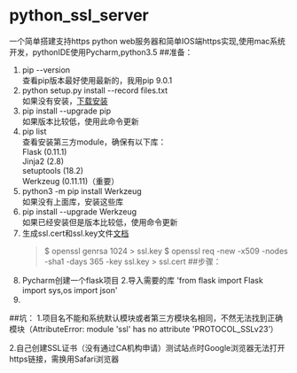 # python_ssl_server
一个简单搭建支持https  python web服务器和简单IOS端https实现,使用mac系统开发，pythonIDE使用Pycharm,python3.5
##准备：
1. pip --version  
   查看pip版本最好使用最新的，我用pip 9.0.1
2. python setup.py install --record files.txt  
   如果没有安装，[下载安装](https://pypi.python.org/pypi/pip)
3. pip install --upgrade pip  
   如果版本比较低，使用此命令更新
4. pip list  
   查看安装第三方module，确保有以下库：  
   Flask (0.11.1)  
   Jinja2 (2.8)  
   setuptools (18.2)  
   Werkzeug (0.11.11)（重要）  
5. python3 -m pip install Werkzeug  
  如果没有上面库，安装这些库  
6. pip install --upgrade Werkzeug  
  如果已经安装但是版本比较低，使用命令更新  
7. 生成ssl.cert和ssl.key文件[文档](http://werkzeug.pocoo.org/docs/0.11/serving/)  
   > $ openssl genrsa 1024 > ssl.key
   > $ openssl req -new -x509 -nodes -sha1 -days 365 -key ssl.key > ssl.cert
##步骤：
1. Pycharm创建一个flask项目
2.导入需要的库
'from flask import Flask
import sys,os
import json'
3.
##坑：
1.项目名不能和系统默认模块或者第三方模块名相同，不然无法找到正确模块（AttributeError: module 'ssl' has no attribute 'PROTOCOL_SSLv23’）

2.自己创建SSL证书（没有通过CA机构申请）测试站点时Google浏览器无法打开https链接，需换用Safari浏览器
